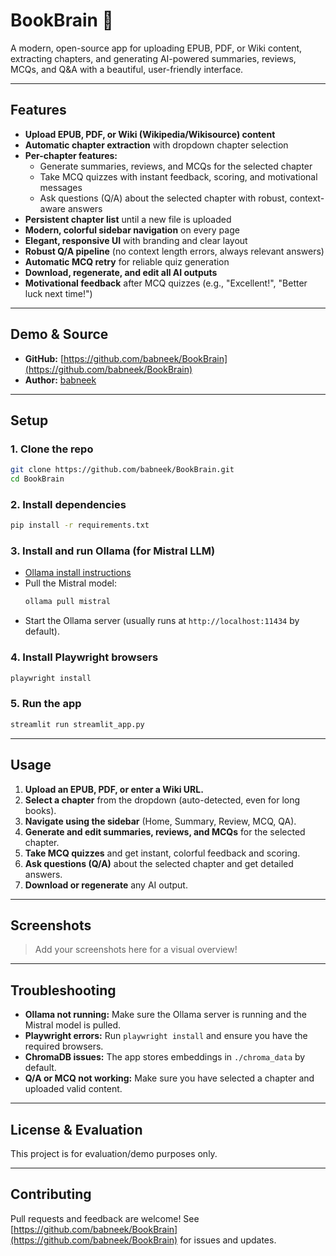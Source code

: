 # BookBrain 📘

A modern, open-source app for uploading EPUB, PDF, or Wiki content, extracting chapters, and generating AI-powered summaries, reviews, MCQs, and Q&A with a beautiful, user-friendly interface.

---

## Features

- **Upload EPUB, PDF, or Wiki (Wikipedia/Wikisource) content**
- **Automatic chapter extraction** with dropdown chapter selection
- **Per-chapter features:**
  - Generate summaries, reviews, and MCQs for the selected chapter
  - Take MCQ quizzes with instant feedback, scoring, and motivational messages
  - Ask questions (Q/A) about the selected chapter with robust, context-aware answers
- **Persistent chapter list** until a new file is uploaded
- **Modern, colorful sidebar navigation** on every page
- **Elegant, responsive UI** with branding and clear layout
- **Robust Q/A pipeline** (no context length errors, always relevant answers)
- **Automatic MCQ retry** for reliable quiz generation
- **Download, regenerate, and edit all AI outputs**
- **Motivational feedback** after MCQ quizzes (e.g., "Excellent!", "Better luck next time!")

---

## Demo & Source

- **GitHub:** [https://github.com/babneek/BookBrain](https://github.com/babneek/BookBrain)
- **Author:** [babneek](https://github.com/babneek)

---

## Setup

### 1. Clone the repo
```bash
git clone https://github.com/babneek/BookBrain.git
cd BookBrain
```

### 2. Install dependencies
```bash
pip install -r requirements.txt
```

### 3. Install and run Ollama (for Mistral LLM)
- [Ollama install instructions](https://ollama.com/download)
- Pull the Mistral model:
  ```bash
  ollama pull mistral
  ```
- Start the Ollama server (usually runs at `http://localhost:11434` by default).

### 4. Install Playwright browsers
```bash
playwright install
```

### 5. Run the app
```bash
streamlit run streamlit_app.py
```

---

## Usage

1. **Upload an EPUB, PDF, or enter a Wiki URL.**
2. **Select a chapter** from the dropdown (auto-detected, even for long books).
3. **Navigate using the sidebar** (Home, Summary, Review, MCQ, QA).
4. **Generate and edit summaries, reviews, and MCQs** for the selected chapter.
5. **Take MCQ quizzes** and get instant, colorful feedback and scoring.
6. **Ask questions (Q/A)** about the selected chapter and get detailed answers.
7. **Download or regenerate** any AI output.

---

## Screenshots

> Add your screenshots here for a visual overview!

---

## Troubleshooting

- **Ollama not running:** Make sure the Ollama server is running and the Mistral model is pulled.
- **Playwright errors:** Run `playwright install` and ensure you have the required browsers.
- **ChromaDB issues:** The app stores embeddings in `./chroma_data` by default.
- **Q/A or MCQ not working:** Make sure you have selected a chapter and uploaded valid content.

---

## License & Evaluation

This project is for evaluation/demo purposes only.

---

## Contributing

Pull requests and feedback are welcome! See [https://github.com/babneek/BookBrain](https://github.com/babneek/BookBrain) for issues and updates. 